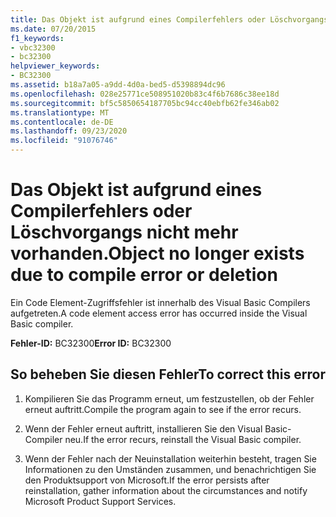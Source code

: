 ```yaml
---
title: Das Objekt ist aufgrund eines Compilerfehlers oder Löschvorgangs nicht mehr vorhanden.
ms.date: 07/20/2015
f1_keywords:
- vbc32300
- bc32300
helpviewer_keywords:
- BC32300
ms.assetid: b18a7a05-a9dd-4d0a-bed5-d5398894dc96
ms.openlocfilehash: 028e25771ce508951020b83c4f6b7686c38ee18d
ms.sourcegitcommit: bf5c5850654187705bc94cc40ebfb62fe346ab02
ms.translationtype: MT
ms.contentlocale: de-DE
ms.lasthandoff: 09/23/2020
ms.locfileid: "91076746"
---
```

# <a name="object-no-longer-exists-due-to-compile-error-or-deletion"></a><span data-ttu-id="20976-102">Das Objekt ist aufgrund eines Compilerfehlers oder Löschvorgangs nicht mehr vorhanden.</span><span class="sxs-lookup"><span data-stu-id="20976-102">Object no longer exists due to compile error or deletion</span></span>

<span data-ttu-id="20976-103">Ein Code Element-Zugriffsfehler ist innerhalb des Visual Basic Compilers aufgetreten.</span><span class="sxs-lookup"><span data-stu-id="20976-103">A code element access error has occurred inside the Visual Basic compiler.</span></span>  
  
 <span data-ttu-id="20976-104">**Fehler-ID:** BC32300</span><span class="sxs-lookup"><span data-stu-id="20976-104">**Error ID:** BC32300</span></span>  
  
## <a name="to-correct-this-error"></a><span data-ttu-id="20976-105">So beheben Sie diesen Fehler</span><span class="sxs-lookup"><span data-stu-id="20976-105">To correct this error</span></span>  
  
1. <span data-ttu-id="20976-106">Kompilieren Sie das Programm erneut, um festzustellen, ob der Fehler erneut auftritt.</span><span class="sxs-lookup"><span data-stu-id="20976-106">Compile the program again to see if the error recurs.</span></span>  
  
2. <span data-ttu-id="20976-107">Wenn der Fehler erneut auftritt, installieren Sie den Visual Basic-Compiler neu.</span><span class="sxs-lookup"><span data-stu-id="20976-107">If the error recurs, reinstall the Visual Basic compiler.</span></span>  
  
3. <span data-ttu-id="20976-108">Wenn der Fehler nach der Neuinstallation weiterhin besteht, tragen Sie Informationen zu den Umständen zusammen, und benachrichtigen Sie den Produktsupport von Microsoft.</span><span class="sxs-lookup"><span data-stu-id="20976-108">If the error persists after reinstallation, gather information about the circumstances and notify Microsoft Product Support Services.</span></span>  
